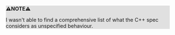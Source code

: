<div style="margin:2em; background-color: #e0e0e0;">

<strong>⚠️NOTE️️️⚠️</strong>

I wasn't able to find a comprehensive list of what the C++ spec considers as unspecified behaviour.
</div>

